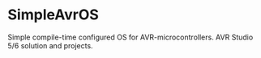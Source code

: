 SimpleAvrOS
===========

Simple compile-time configured OS for AVR-microcontrollers. AVR Studio 5/6 solution and projects.